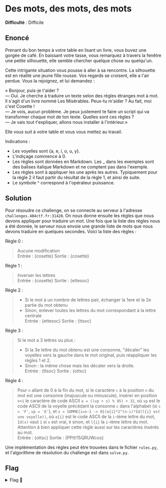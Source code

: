 # Des mots, des mots, des mots

**Difficulté** : Difficile

## Enoncé

Prenant du bon temps à votre table en lisant un livre, vous buvez une gorgée de café. En baissant votre tasse, vous remarquez à travers la fenêtre une petite silhouette, elle semble chercher quelque chose ou quelqu'un.

Cette intrigante situation vous pousse à aller à sa rencontre. La silhouette est en réalité une jeune fille rousse. Vos regards se croisent, elle a l'air perdue. Vous la rejoignez, et lui demandez :

« Bonjour, puis-je t'aider ?   
— Oui. Je cherche à traduire un texte selon des règles étranges mot à mot. Il s'agit d'un livre nommé Les Misérables. Peux-tu m'aider ? Au fait, moi c'est Cosette !   
— Je vois, aucun problème. Je peux justement te faire un script qui va transformer chaque mot de ton texte. Quelles sont ces règles ?   
— Je vais tout t'expliquer, allons nous installer à l'intérieur.»

Elle vous suit à votre table et vous vous mettez au travail.

Indications :   
- Les voyelles sont {a, e, i, o, u, y}.   
- L'indiçage commence à 0.   
- Les règles sont données en Markdown. Les _ dans les exemples sont des balises italique Markdown et ne comptent pas dans l'exemple.   
- Les règles sont à appliquer les une après les autres. Typiquement pour la règle 2 il faut partir du résultat de la règle 1, et ainsi de suite.   
- Le symbole ^ correspond à l'opérateur puissance.

## Solution

Pour résoudre ce challenge, on se connecte au serveur à l'adresse `challenges.404ctf.fr:31420`. On nous donne ensuite les règles que nous devons appliquer pour traduire un mot. Une fois que la liste des règles nous a été donnée, le serveur nous envoie une grande liste de mots que nous devons traduire en quelques secondes. Voici la liste des règles :  

Règle 0 :  
> Aucune modification  
> Entrée : {cosette}  Sortie : {cosette}

Règle 1 :
> Inverser les lettres  
> Entrée : {cosette}  Sortie : {ettesoc}

Règle 2 :  
> - Si le mot à un nombre de lettres pair, échanger la 1ere et la 2e partie du mot obtenu  
> - Sinon, enlever toutes les lettres du mot correspondant à la lettre centrale  
> Entrée : {ettesoc}  Sortie : {ttsoc}

Règle 3 :  
> Si le mot a 3 lettres ou plus :  
> - Si la 3e lettre du mot obtenu est une consonne, "décaler" les voyelles vers la gauche dans le mot original, puis réappliquer les règles 1 et 2.  
> - Sinon : la même chose mais les décaler vers la droite.  
> Entrée : {ttsoc}  Sortie : {ottsc}

Règle 4 :
> Pour `n` allant de 0 à la fin du mot, si le caractère `c` à la position `n` du mot est une consonne (majuscule ou minuscule), insérer en position `n+1` le caractère de code ASCII `a = ((vp + s) % 95) + 32`, où `vp` est le code ASCII de la voyelle précédant la consonne `c` dans l'alphabet (si `c = 'F'`, `vp = 'E'`), et `s = SOMME{i=n-1 -> 0}(a{i}*2^(n-i)*Id(l{i} est une voyelle))`, où `a{i}` est le code ASCII de la `i`-ième lettre du mot, `Id(x)` vaut `1` si `x` est vrai, `0` sinon, et `l{i}` la `i`-ième lettre du mot. Attention à bien appliquer cette règle aussi sur les caractères insérés au mot.  
> Entrée : {ottsc}  Sortie : {PPtt!15QRUWcos}

Une implémentation des règles peut être trouvées dans le fichier `rules.py`, et l'algorithme de résolution du challenge est dans `solve.py`.


## Flag

<details>
<summary> Flag 🚩</summary>

```
404CTF{:T]cdeikm_)W_doprsu_nt_;adei}
```